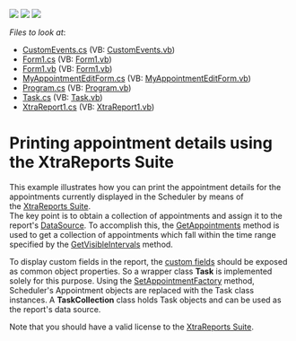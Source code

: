 <!-- default badges list -->
![](https://img.shields.io/endpoint?url=https://codecentral.devexpress.com/api/v1/VersionRange/128636620/18.1.7%2B)
[![](https://img.shields.io/badge/Open_in_DevExpress_Support_Center-FF7200?style=flat-square&logo=DevExpress&logoColor=white)](https://supportcenter.devexpress.com/ticket/details/E1183)
[![](https://img.shields.io/badge/📖_How_to_use_DevExpress_Examples-e9f6fc?style=flat-square)](https://docs.devexpress.com/GeneralInformation/403183)
<!-- default badges end -->
<!-- default file list -->
*Files to look at*:

* [CustomEvents.cs](./CS/PrintingViaReports/Data/CustomEvents.cs) (VB: [CustomEvents.vb](./VB/PrintingViaReports/Data/CustomEvents.vb))
* [Form1.cs](./CS/PrintingViaReports/Form1.cs) (VB: [Form1.vb](./VB/PrintingViaReports/Form1.vb))
* [Form1.vb](./CS/PrintingViaReports/Form1.vb) (VB: [Form1.vb](./VB/PrintingViaReports/Form1.vb))
* [MyAppointmentEditForm.cs](./CS/PrintingViaReports/MyAppointmentEditForm.cs) (VB: [MyAppointmentEditForm.vb](./VB/PrintingViaReports/MyAppointmentEditForm.vb))
* [Program.cs](./CS/PrintingViaReports/Program.cs) (VB: [Program.vb](./VB/PrintingViaReports/Program.vb))
* [Task.cs](./CS/PrintingViaReports/Task.cs) (VB: [Task.vb](./VB/PrintingViaReports/Task.vb))
* [XtraReport1.cs](./CS/PrintingViaReports/XtraReport1.cs) (VB: [XtraReport1.vb](./VB/PrintingViaReports/XtraReport1.vb))
<!-- default file list end -->
# Printing appointment details using the XtraReports Suite


<p>This example illustrates how you can print the appointment details for the appointments currently displayed in the Scheduler by means of the <a href="http://help.devexpress.com/#XtraReports/CustomDocument2586">XtraReports Suite</a>.<br /> The key point is to obtain a collection of appointments and assign it to the report's <a href="http://documentation.devexpress.com/#XtraReports/DevExpressXtraReportsUIXtraReportBase_DataSourcetopic">DataSource</a>. To accomplish this, the <a href="http://documentation.devexpress.com/#WindowsForms/DevExpressXtraSchedulerSchedulerStorageBase_GetAppointmentstopic">GetAppointments</a> method is used to get a collection of appointments which fall within the time range specified by the <a href="http://documentation.devexpress.com/#WindowsForms/DevExpressXtraSchedulerSchedulerViewBase_GetVisibleIntervalstopic">GetVisibleIntervals</a> method.</p>
<p>To display custom fields in the report, the <a href="http://documentation.devexpress.com/#WindowsForms/clsDevExpressXtraSchedulerNativeCustomFieldtopic">custom fields</a> should be exposed as common object properties. So a wrapper class <strong>Task</strong> is implemented solely for this purpose. Using the <a href="http://documentation.devexpress.com/#WindowsForms/DevExpressXtraSchedulerAppointmentStorageBase_SetAppointmentFactorytopic">SetAppointmentFactory</a> method, Scheduler's Appointment objects are replaced with the Task class instances. A <strong>TaskCollection</strong> class holds Task objects and can be used as the report's data source.</p>
<p>Note that you should have a valid license to the <a href="http://documentation.devexpress.com/#XtraReports/CustomDocument2162">XtraReports Suite</a>.</p>

<br/>


